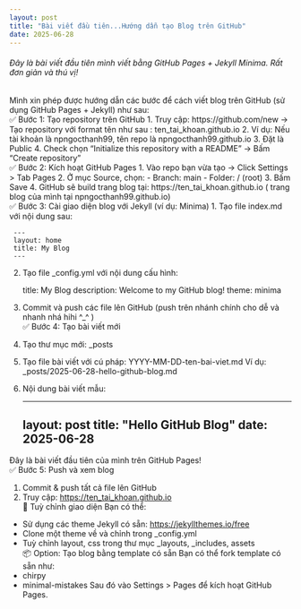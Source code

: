 ```yaml
---
layout: post
title: "Bài viết đầu tiên...Hướng dẫn tạo Blog trên GitHub"
date: 2025-06-28
---
```


<h6>Đây là bài viết đầu tiên mình viết bằng GitHub Pages + Jekyll Minima. Rất đơn giản và thú vị!</h6>

<p>
Mình xin phép được hướng dẫn các bước để cách viết blog trên GitHub (sử dụng GitHub Pages + Jekyll) như sau: <br />
✅ Bước 1: Tạo repository trên GitHub  
  1. Truy cập: https://github.com/new -> Tạo repository với format tên như sau : ten_tai_khoan.github.io
  2. Ví dụ: Nếu tài khoản là npngocthanh99, tên repo là npngocthanh99.github.io
  3. Đặt là Public
  4. Check chọn “Initialize this repository with a README” -> Bấm “Create repository” <br />
✅ Bước 2: Kích hoạt GitHub Pages
  1. Vào repo bạn vừa tạo -> Click Settings > Tab Pages
  2. Ở mục Source, chọn:
     - Branch: main 
     - Folder: / (root) 
  3. Bấm Save 
  4. GitHub sẽ build trang blog tại: https://ten_tai_khoan.github.io ( trang blog của mình tại npngocthanh99.github.io)<br />
✅ Bước 3: Cài giao diện blog với Jekyll (ví dụ: Minima)
  1. Tạo file index.md với nội dung sau:

     ---
     layout: home
     title: My Blog
     ---
     
  2. Tạo file _config.yml với nội dung cấu hình:
     
     title: My Blog
     description: Welcome to my GitHub blog!
     theme: minima

  3. Commit và push các file lên GitHub (push trên nhánh chính cho dễ và nhanh nhá hihi ^_^ )<br />
✅ Bước 4: Tạo bài viết mới
  1. Tạo thư mục mới: _posts
  2. Tạo file bài viết với cú pháp: YYYY-MM-DD-ten-bai-viet.md
     Ví dụ: _posts/2025-06-28-hello-github-blog.md
  3. Nội dung bài viết mẫu:

     ---
     layout: post
     title: "Hello GitHub Blog"
     date: 2025-06-28
     ---
Đây là bài viết đầu tiên của mình trên GitHub Pages!<br />
✅ Bước 5: Push và xem blog
  1. Commit & push tất cả file lên GitHub
  2. Truy cập: https://ten_tai_khoan.github.io<br />
🎨 Tuỳ chỉnh giao diện
 Bạn có thể:
   - Sử dụng các theme Jekyll có sẵn: https://jekyllthemes.io/free
   - Clone một theme về và chỉnh trong _config.yml
   - Tuỳ chỉnh layout, css trong thư mục _layouts, _includes, assets<br />
📦 Option: Tạo blog bằng template có sẵn
 Bạn có thể fork template có sẵn như:
   - chirpy
   - minimal-mistakes
 Sau đó vào Settings > Pages để kích hoạt GitHub Pages.
</p>
